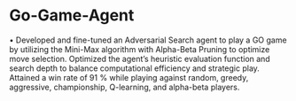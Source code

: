 # Go-Game-Agent
•	Developed and fine-tuned an Adversarial Search agent to play a GO game by utilizing the Mini-Max algorithm with Alpha-Beta Pruning to optimize move selection. Optimized the agent’s heuristic evaluation function and search depth to balance computational efficiency and strategic play. 
Attained a win rate of 91 % while playing against random, greedy, aggressive, championship, Q-learning, and alpha-beta players. 
